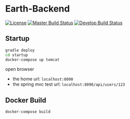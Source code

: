 # Earth-Backend

[![License][license-image]][license-url]
[![Master Build Status][master-travis-image]][travis-url]
[![Develop Build Status][develop-travis-image]][travis-url]


## Startup

```bash
gradle deploy
cd startup
docker-compose up tomcat
```

open browser
- the home url: `localhost:8090`
- the spring mvc test url: `localhost:8090/api/users/123`

## Docker Build 

```bash
docker-compose build

```

[travis-url]: https://travis-ci.org/cosmos-x/Earth-Backend-Java
[master-travis-image]: https://img.shields.io/travis/cosmos-x/Earth-Backend-Java/master.svg?style=flat-square&label=master-build
[develop-travis-image]: https://img.shields.io/travis/cosmos-x/Earth-Backend-Java/develop.svg?style=flat-square&label=develop-build

[license-url]: https://github.com/cosmos-x/Earth-Backend-Java/blob/master/LICENSE
[license-image]: https://img.shields.io/github/license/cosmos-x/Earth-Backend-Java.svg?style=flat-square

